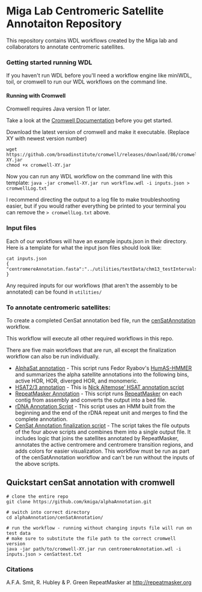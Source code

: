 # Miga Lab Centromeric Satellite Annotaiton Repository 

This repository contains WDL workflows created by the Miga lab and collaborators to annotate centromeric satellites.

### Getting started running WDL 
If you haven't run WDL before you'll need a workflow engine like miniWDL, toil, or cromwell to run our WDL workflows on the command line. 

#### Running with Cromwell 
Cromwell requires Java version 11 or later. 

Take a look at the [Cromwell Documentation](https://cromwell.readthedocs.io/en/stable/tutorials/FiveMinuteIntro/) before you get started. 

Download the latest version of cromwell and make it executable. (Replace XY with newest version number)  
```
wget https://github.com/broadinstitute/cromwell/releases/download/86/cromwell-XY.jar
chmod +x cromwell-XY.jar 
```

Now you can run any WDL workflow on the command line with this template:
`java -jar cromwell-XY.jar run workflow.wdl -i inputs.json > cromwellLog.txt`

I recommend directing the output to a log file to make troubleshooting easier, but if you would rather everything be printed to your terminal you can remove the `> cromwellLog.txt` above.

### Input files 
Each of our workflows will have an example inputs.json in their directory. Here is a template for what the input json files should look like:

```
cat inputs.json
{ 
"centromereAnnotation.fasta":"../utilities/testData/chm13_testIntervals.fa"
}
```

Any required inputs for our workflows (that aren't the assembly to be annotated) can be found in `utilities/`

### To annotate centromeric satellites:
To create a completed CenSat annotation bed file, run the [cenSatAnnotation](cenSatAnnotation/centromereAnnotation.wdl) workflow. 

This workflow will execute all other required workflows in this repo. 

There are five main workflows that are run, all except the finalization workflow can also be run individually. 
- [AlphaSat annotation](alphaSat-HMMER/alphaSat-HMMER.wdl) - This script runs Fedor Ryabov's [HumAS-HMMER](https://github.com/fedorrik/HumAS-HMMER_for_AnVIL) and summarizes the alpha satellite annotations into the following bins, active HOR, HOR, diverged HOR, and monomeric. 
- [HSAT2/3 annotation](identify-hSat2and3/identify-hSat2and3.wdl) - This is [Nick Altemose’ HSAT annotation script](https://github.com/altemose/chm13_hsat)
- [RepeatMasker Annotation](cenSatAnnotation/tasks/RepeatMasker.wdl) - This script runs [RepeatMasker](http://repeatmasker.org) on each contig from assembly and converts the output into a bed file. 
- [rDNA Annotation Script](cenSatAnnotation/tasks/rDNA_annotation.wdl ) - This script uses an HMM built from the beginning and the end of the rDNA repeat unit and merges to find the complete annotation. 
- [CenSat Annotation finalization script](cenSatAnnotation/tasks/CenSatAnnotation.wdl) - The script takes the file outputs of the four above scripts and combines them into a single output file. It includes logic that joins the satellites annotated by RepeatMasker, annotates the active centromere and centromere transition regions, and adds colors for easier visualization. This workflow must be run as part of the cenSatAnnotation workflow and can't be run without the inputs of the above scripts. 

## Quickstart cenSat annotation with cromwell 

```
# clone the entire repo 
git clone https://github.com/kmiga/alphaAnnotation.git

# switch into correct directory  
cd alphaAnnotation/cenSatAnnotation/ 

# run the workflow - running without changing inputs file will run on test data
# make sure to substitute the file path to the correct cromwell version 
java -jar path/to/cromwell-XY.jar run centromereAnnotation.wdl -i inputs.json > cenSattest.txt 

```

### Citations 
A.F.A. Smit, R. Hubley & P. Green RepeatMasker at http://repeatmasker.org